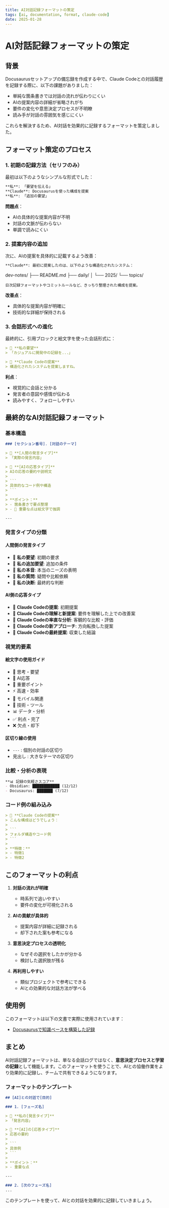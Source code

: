 ```yaml
---
title: AI対話記録フォーマットの策定
tags: [ai, documentation, format, claude-code]
date: 2025-01-28
---
```


# AI対話記録フォーマットの策定

## 背景

Docusaurusセットアップの備忘録を作成する中で、Claude Codeとの対話履歴を記録する際に、以下の課題がありました：

- 単純な箇条書きでは対話の流れが伝わりにくい
- AIの提案内容の詳細が省略されがち
- 要件の変化や意思決定プロセスが不明瞭
- 読み手が対話の雰囲気を感じにくい

これらを解決するため、AI対話を効果的に記録するフォーマットを策定しました。

## フォーマット策定のプロセス

### 1. 初期の記録方法（セリフのみ）

最初は以下のようなシンプルな形式でした：

```markdown
**私**: 「要望を伝える」
**Claude**: Docusaurusを使った構成を提案
**私**: 「追加の要望」
```

**問題点**：
- AIの具体的な提案内容が不明
- 対話の文脈が伝わらない
- 単調で読みにくい

### 2. 提案内容の追加

次に、AIの提案を具体的に記載するよう改善：

```markdown
**Claude**: 最初に提案したのは、以下のような構造化されたシステム：
```
dev-notes/
├── README.md
├── daily/
│   └── 2025/
└── topics/
```
日次記録フォーマットやコミットルールなど、きっちり整理された構成を提案。
```

**改善点**：
- 具体的な提案内容が明確に
- 技術的な詳細が保持される

### 3. 会話形式への進化

最終的に、引用ブロックと絵文字を使った会話形式に：

```markdown
> 💭 **私の要望**  
> 「カジュアルに開発中の記録を...」

> 🤖 **Claude Codeの提案**  
> 構造化されたシステムを提案しますね。
```

**利点**：
- 視覚的に会話と分かる
- 発言者の意図や感情が伝わる
- 読みやすく、フォローしやすい

## 最終的なAI対話記録フォーマット

### 基本構造

```markdown
### [セクション番号]. [対話のテーマ]

> 💭 **[人間の発言タイプ]**  
> 「実際の発言内容」

> 🤖 **[AIの応答タイプ]**  
> AIの応答の要約や説明文
> 
> ```
> 具体的なコード例や構造
> ```
> 
> **ポイント：**
> - 箇条書きで要点整理
> - 🎯 重要な点は絵文字で強調

---
```

### 発言タイプの分類

#### 人間側の発言タイプ
- 💭 **私の要望**: 初期の要求
- 💭 **私の追加要望**: 追加の条件
- 💭 **私の本音**: 本当のニーズの表明
- 💭 **私の質問**: 疑問や比較依頼
- 💭 **私の決断**: 最終的な判断

#### AI側の応答タイプ
- 🤖 **Claude Codeの提案**: 初期提案
- 🤖 **Claude Codeの理解と新提案**: 要件を理解した上での改善案
- 🤖 **Claude Codeの率直な分析**: 客観的な比較・評価
- 🤖 **Claude Codeの新アプローチ**: 方向転換した提案
- 🤖 **Claude Codeの最終提案**: 収束した結論

### 視覚的要素

#### 絵文字の使用ガイド
- 💭 思考・要望
- 🤖 AI応答
- 🎯 重要ポイント
- ⚡ 高速・効率
- 📱 モバイル関連
- 🔧 技術・ツール
- 📊 データ・分析
- ✅ 利点・完了
- ❌ 欠点・却下

#### 区切り線の使用
- `---` : 個別の対話の区切り
- 見出し : 大きなテーマの区切り

### 比較・分析の表現

```markdown
**📊 記録の気軽さスコア**
- Obsidian: ████████████ (12/12)
- Docusaurus: ███████ (7/12)
```

### コード例の組み込み

````markdown
> 🤖 **Claude Codeの提案**  
> こんな構成はどうでしょう：
> 
> ```
> フォルダ構造やコード例
> ```
> 
> **特徴：**
> - 特徴1
> - 特徴2
````

## このフォーマットの利点

1. **対話の流れが明確**
   - 時系列で追いやすい
   - 要件の変化が可視化される

2. **AIの貢献が具体的**
   - 提案内容が詳細に記録される
   - 却下された案も参考になる

3. **意思決定プロセスの透明化**
   - なぜその選択をしたかが分かる
   - 検討した選択肢が残る

4. **再利用しやすい**
   - 類似プロジェクトで参考にできる
   - AIとの効果的な対話方法が学べる

## 使用例

このフォーマットは以下の文書で実際に使用されています：
- [Docusaurusで知識ベースを構築した記録](./2025-01-28-docusaurus-setup.md)

## まとめ

AI対話記録フォーマットは、単なる会話ログではなく、**意思決定プロセスと学習の記録**として機能します。このフォーマットを使うことで、AIとの協働作業をより効果的に記録し、チームで共有できるようになります。

### フォーマットのテンプレート

```markdown
## [AI]との対話で[目的]

### 1. [フェーズ名]

> 💭 **私の[発言タイプ]**  
> 「発言内容」

> 🤖 **[AI]の[応答タイプ]**  
> 応答の要約
> 
> ```
> 具体例
> ```
> 
> **ポイント：**
> - 重要な点

---

### 2. [次のフェーズ名]
...
```

このテンプレートを使って、AIとの対話を効果的に記録していきましょう。